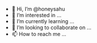 - 👋 Hi, I’m @honeysahu
- 👀 I’m interested in ...
- 🌱 I’m currently learning ...
- 💞️ I’m looking to collaborate on ...
- 📫 How to reach me ...

<!---
honeysahu/honeysahu is a ✨ special ✨ repository because its `README.md` (this file) appears on your GitHub profile.
You can click the Preview link to take a look at your changes.
--->
